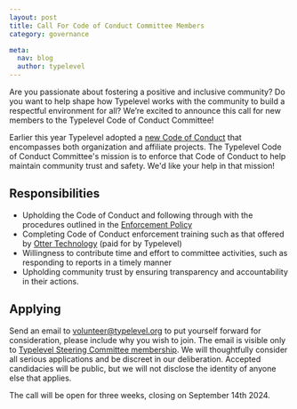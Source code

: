 ```yaml
---
layout: post
title: Call For Code of Conduct Committee Members
category: governance

meta:
  nav: blog
  author: typelevel
---
```


Are you passionate about fostering a positive and inclusive community?
Do you want to help shape how Typelevel works with the community to build a respectful environment for all?
We’re excited to announce this call for new members to the Typelevel Code of Conduct Committee!

Earlier this year Typelevel adopted a [new Code of Conduct][new-coc] that encompasses both organization and affiliate projects.
The Typelevel Code of Conduct Committee's mission is to enforce that Code of Conduct to help maintain community trust and safety.
We'd like your help in that mission!


Responsibilities
----------------

- Upholding the Code of Conduct and following through with the procedures outlined in the [Enforcement Policy][enforcement-policy]
- Completing Code of Conduct enforcement training such as that offered by [Otter Technology][otter-tech-training] (paid for by Typelevel)
- Willingness to contribute time and effort to committee activities, such as responding to reports in a timely manner
- Upholding community trust by ensuring transparency and accountability in their actions.


Applying
--------

Send an email to volunteer@typelevel.org to put yourself forward for consideration, please include why you wish to join.
The email is visible only to [Typelevel Steering Committee membership][steering-committee].
We will thoughtfully consider all serious applications and be discreet in our deliberation.
Accepted candidacies will be public, but we will not disclose the identity of anyone else that applies.

The call will be open for three weeks, closing on September 14th 2024.

[new-coc]: https://typelevel.org/blog/2024/03/11/code-of-conduct.html
[enforcement-policy]: https://github.com/typelevel/governance/blob/main/ENFORCEMENT-POLICY.md
[otter-tech-training]: https://otter.technology/code-of-conduct-training/
[steering-committee]: https://github.com/typelevel/governance/blob/main/STEERING-COMMITTEE.md
